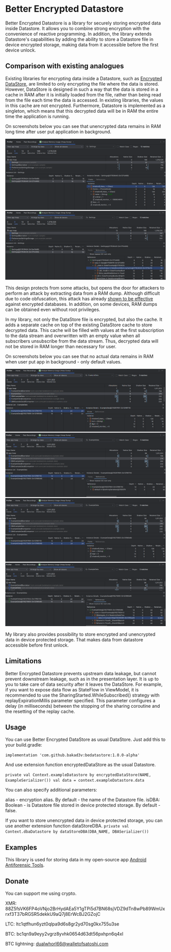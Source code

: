 # Better Encrypted Datastore
Better Encrypted Datastore is a library for securely storing encrypted data inside Datastore. It allows you to combine strong encryption with the convenience of reactive programming. In addition, the library extends Datastore's capabilities by adding the ability to store a Datastore file in device encrypted storage, making data from it accessible before the first device unlock.

## Comparison with existing analogues
Existing libraries for encrypting data inside a Datastore, such as [Encrypted DataStore](https://github.com/osipxd/encrypted-datastore), are limited to only encrypting the file where the data is stored. However, DataStore is designed in such a way that the data is stored in a cache in RAM after it is initially loaded from the file, rather than being read from the file each time the data is accessed. In existing libraries, the values in this cache are not encrypted. Furthermore, Datastore is implemented as a singleton, which means that this decrypted data will be in RAM the entire time the application is running.

On screenshots below you can see that unencrypted data remains in RAM long time after user put application in background.

![Image](./images/encrypted_datastore_value.png)
![Image](./images/encrypted_datastore_path.png)

This design protects from some attacks, but opens the door for attackers to perform an attack by extracting data from a RAM dump. Although difficult due to code obfuscation, this attack has already [shown to be effective](https://cellebrite.com/en/decrypting-databases-using-ram-dump-health-data/) against encrypted databases. In addition, on some devices, RAM dumps can be obtained even without root privileges.

In my library, not only the DataStore file is encrypted, but also the cache. It adds a separate cache on top of the existing DataStore cache to store decrypted data. This cache will be filled with values at the first subscription to the data stream and overwritten with an empty value when all subscribers unsubscribe from the data stream. Thus, decrypted data will not be stored in RAM longer than necessary for user.

On screenshots below you can see that no actual data remains in RAM when user put app in background - only default values. 

![Image](./images/bedatastore_value1.png)
![Image](./images/bedatastore_path1.png)
![Image](./images/bedatastore_value2.png)
![Image](./images/bedatastore_path2.png)

My library also provides possibility to store encrypted and unencrypted data in device protected storage. That makes data from datastore accessible before first unlock.

## Limitations

Better Encrypted Datastore prevents upstream data leakage, but cannot prevent downstream leakage, such as in the presentation layer. It is up to you to take care of data security after it leaves the DataStore. For example, if you want to expose data flow as StateFlow in ViewModel, it is recommended to use the SharingStarted.WhileSubscribed() strategy with replayExpirationMillis parameter specified. This parameter configures a delay (in milliseconds) between the stopping of the sharing coroutine and the resetting of the replay cache.

## Usage
You can use Better Encrypted DataStore as usual DataStore. Just add this to your build.gradle:

`implementation 'com.github.bakad3v:bedatastore:1.0.0-alpha'`

And use extension function encryptedDataStore as the usual Datastore.

`private val Context.exampleDatastore by encryptedDataStore(NAME, ExampleSerializer())
val data = context.exampleDatastore.data`

You can also specify additional parameters:

alias - encryption alias. By default - the name of the Datastore file.
isDBA: Boolean - is Datastore file stored in device protected storage. By default - false.

If you want to store unencrypted data in device protected storage, you can use another extension function dataStoreDBA.
`private val Context.dbaDatastore by dataStoreDBA(DBA_NAME, DBASerializer())`

## Examples
This library is used for storing data in my open-source app [Android Antiforensic Tools](https://github.com/bakad3v/Android-AntiForensic-Tools).

## Donate
You can support me using crypto.

XMR: 88Z5fsVK6FP4oVNjo2BrHydAEa5Y1gTPi5d7BN68sjVDZ9dTn8wPb89WmUxrxf3T37bRGSR5dekkU9aQ7j8ErWcBJ2GZojC

LTC: ltc1qtfhun6yzt0qlpa9d6s8gr2yd70sg0kx755u3se

BTC: bc1qn9a9eyy2vgrz8yvhk0654d63dt56pxhpn6q4xl

BTC lightning: dualwhorl66@walletofsatoshi.com
